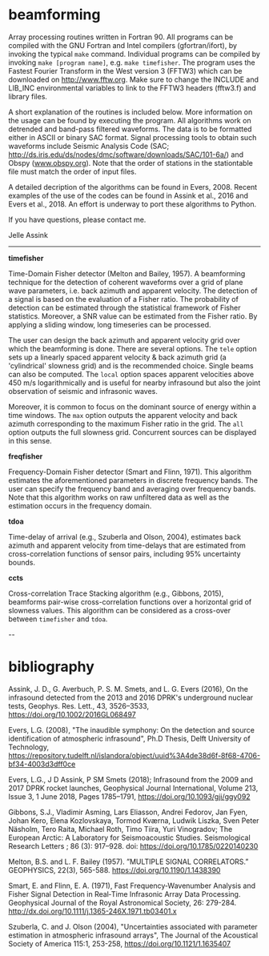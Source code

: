 # beamforming

Array processing routines written in Fortran 90. All programs can be compiled with the GNU Fortran and Intel compilers (gfortran/ifort), by invoking the typical ``make`` command. Individual programs can be compiled by invoking ``make [program name]``, e.g. ``make timefisher``. The program uses the Fastest Fourier Transform in the West version 3 (FFTW3) which can be downloaded on http://www.fftw.org. Make sure to change the INCLUDE and LIB_INC environmental variables to link to the FFTW3 headers (fftw3.f) and library files.
  
A short explanation of the routines is included below. More information on the usage can be found by executing the program. All algorithms work on detrended and band-pass filtered waveforms. The data is to be formatted either in ASCII or binary SAC format. Signal processing tools to obtain such waveforms include Seismic Analysis Code (SAC; http://ds.iris.edu/ds/nodes/dmc/software/downloads/SAC/101-6a/) and Obspy (www.obspy.org). Note that the order of stations in the stationtable file must match the order of input files.

A detailed decription of the algorithms can be found in Evers, 2008. Recent examples of the use of the codes can be found in Assink et al., 2016 and Evers et al., 2018. An effort is underway to port these algorithms to Python. 

If you have questions, please contact me.

Jelle Assink

---

**timefisher**

Time-Domain Fisher detector (Melton and Bailey, 1957). A beamforming technique for the detection of coherent waveforms over a grid of plane wave parameters, i.e. back azimuth and apparent velocity. The detection of a signal is based on the evaluation of a Fisher ratio. The probability of detection can be estimated through the statistical framework of Fisher statistics. Moreover, a SNR value can be estimated from the Fisher ratio. By applying a sliding window, long timeseries can be processed.

The user can design the back azimuth and apparent velocity grid over which the beamforming is done. There are several options. The ``tele`` option sets up a linearly spaced apparent velocity & back azimuth grid (a 'cylindrical' slowness grid) and is the recommended choice. Single beams can also be computed. The ``local`` option spaces apparent velocities above 450 m/s logarithmically and is useful for nearby infrasound but also the joint observation of seismic and infrasonic waves. 

Moreover, it is common to focus on the dominant source of energy within a time windows. The ``max`` option outputs the apparent velocity and back azimuth corresponding to the maximum Fisher ratio in the grid. The ``all`` option outputs the full slowness grid. Concurrent sources can be displayed in this sense.

**freqfisher**

Frequency-Domain Fisher detector (Smart and Flinn, 1971). This algorithm estimates the aforementioned parameters in discrete frequency bands. The user can specify the frequency band and averaging over frequency bands. Note that this algorithm works on raw unfiltered data as well as the estimation occurs in the frequency domain.

**tdoa**

Time-delay of arrival (e.g., Szuberla and Olson, 2004), estimates back azimuth and apparent velocity from time-delays that are estimated from cross-correlation functions of sensor pairs, including 95% uncertainty bounds.

**ccts**

Cross-correlation Trace Stacking algorithm (e.g., Gibbons, 2015), beamforms pair-wise cross-correlation functions over a horizontal grid of slowness values. This algorithm can be considered as a cross-over between ``timefisher`` and ``tdoa``.

--

# bibliography

Assink, J. D., G. Averbuch, P. S. M. Smets, and L. G. Evers (2016), On the infrasound detected from the 2013 and 2016 DPRK's underground nuclear tests, Geophys. Res. Lett., 43, 3526–3533, https://doi.org/10.1002/2016GL068497 

Evers, L.G. (2008), "The inaudible symphony: On the detection and source identification of atmospheric infrasound", Ph.D Thesis, Delft University of Technology, https://repository.tudelft.nl/islandora/object/uuid%3A4de38d6f-8f68-4706-bf34-4003d3dff0ce

Evers, L.G., J D Assink, P SM Smets (2018); Infrasound from the 2009 and 2017 DPRK rocket launches, Geophysical Journal International, Volume 213, Issue 3, 1 June 2018, Pages 1785–1791, https://doi.org/10.1093/gji/ggy092

Gibbons, S.J., Vladimir Asming, Lars Eliasson, Andrei Fedorov, Jan Fyen, Johan Kero, Elena Kozlovskaya, Tormod Kværna, Ludwik Liszka, Sven Peter Näsholm, Tero Raita, Michael Roth, Timo Tiira, Yuri Vinogradov; The European Arctic: A Laboratory for Seismoacoustic Studies. Seismological Research Letters ; 86 (3): 917–928. doi: https://doi.org/10.1785/0220140230

Melton, B.S. and L. F. Bailey (1957). ”MULTIPLE SIGNAL CORRELATORS.” GEOPHYSICS, 22(3), 565-588.
https://doi.org/10.1190/1.1438390

Smart, E. and Flinn, E. A. (1971), Fast Frequency‐Wavenumber Analysis and Fisher Signal Detection in Real‐Time Infrasonic Array Data Processing. Geophysical Journal of the Royal Astronomical Society, 26: 279-284. http://dx.doi.org/10.1111/j.1365-246X.1971.tb03401.x

Szuberla, C. and J. Olson (2004), "Uncertainties associated with parameter estimation in atmospheric infrasound arrays", The Journal of the Acoustical Society of America 115:1, 253-258, https://doi.org/10.1121/1.1635407
